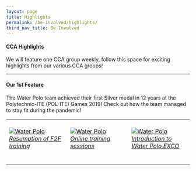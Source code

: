 ```yaml
---
layout: page
title: Highlights
permalink: /be-involved/highlights/
third_nav_title: Be Involved
---
```

#### CCA Highlights

We will feature one CCA group weekly, follow this space for exciting highlights from our various CCA groups!

---

#### Our 1st Feature

The Water Polo team achieved their first Silver medal in 12 years at the Polytechnic-ITE (POL-ITE) Games 2019! Check out how the team managed to stay fit during the pandemic!

<table>
    <tr>
        <td style="width:33%"><br>
            <a href="https://www.instagram.com/stories/highlights/17901362797531550/">
                <image src="{{site.baseurl}}/images/CCA-Waterpolo_IG1.png" style="display:block;margin-left:auto;margin-right:auto;" alt="Water Polo">
                <h6 style="margin-top:0%">Resumption of F2F training</h6>
                </image>
            </a>
        </td>
        <td style="width:33%"><br>
            <a href="https://www.instagram.com/stories/highlights/17855255983941363/">
                <image src="{{site.baseurl}}/images/CCA-Waterpolo_IG2.png" style="display:block;margin-left:auto;margin-right:auto;" alt="Water Polo">
                <h6 style="margin-top:0%">Online training sessions</h6>
                </image>
            </a>
        </td>
        <td style="width:33%"><br>
            <a href="https://www.instagram.com/p/CACpyXPHMjB/">
                <image src="{{site.baseurl}}/images/CCA-Waterpolo_IG3.png" style="display:block;margin-left:auto;margin-right:auto;" alt="Water Polo">
                <h6 style="margin-top:0%">Introduction to Water Polo EXCO</h6>    
                </image>
            </a>
        </td>
    </tr>
</table>
